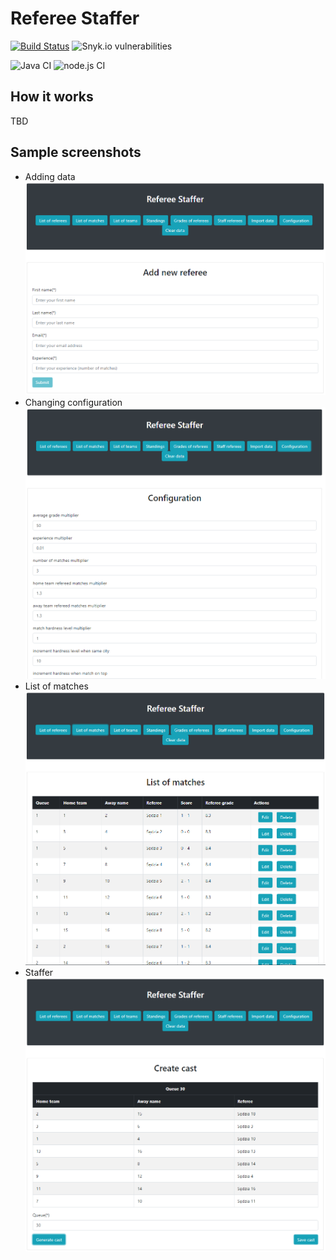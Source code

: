 # Referee Staffer

[![Build Status](https://travis-ci.com/UnLow1/Referee-Staffer.svg?branch=master)](https://travis-ci.com/UnLow1/Referee-Staffer)
![Snyk.io vulnerabilities](https://snyk.io/test/github/UnLow1/Referee-Staffer/badge.svg)

![Java CI](https://github.com/UnLow1/Referee-Staffer/workflows/Java%20CI%20with%20Maven/badge.svg)
![node.js CI](https://github.com/UnLow1/Referee-Staffer/workflows/Node.js%20CI/badge.svg)

## How it works
TBD

## Sample screenshots
* Adding data
![](data/screenshots/addReferee.png)
* Changing configuration
![](data/screenshots/configuration.png)
* List of matches
![](data/screenshots/listOfMatches.png)
* Staffer
![](data/screenshots/staffer.png)